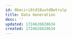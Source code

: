 ```yaml
---
id: 0beciri6td18uutd0wtrulp
title: Data Generation
desc: ''
updated: 1724626828634
created: 1724626828634
---
```

